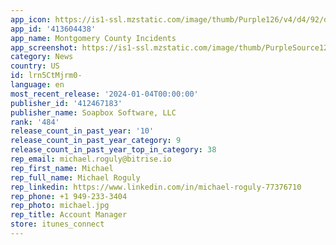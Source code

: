 ```yaml
---
app_icon: https://is1-ssl.mzstatic.com/image/thumb/Purple126/v4/d4/92/db/d492dbce-d483-1222-305b-f40fada0e178/MontgomeryAppIcon-0-0-1x_U007emarketing-0-7-0-85-220.png/1024x1024bb.png
app_id: '413604438'
app_name: Montgomery County Incidents
app_screenshot: https://is1-ssl.mzstatic.com/image/thumb/PurpleSource126/v4/71/1f/41/711f41b8-e543-2b60-be01-0d659c772fbd/a8d6042a-f86d-445f-8ad6-e6f8a7810d93_iPhone_11_Pro_Max-1-MapView_1698375562.png/1242x2688bb.png
category: News
country: US
id: lrn5CtMjrm0-
language: en
most_recent_release: '2024-01-04T00:00:00'
publisher_id: '412467183'
publisher_name: Soapbox Software, LLC
rank: '484'
release_count_in_past_year: '10'
release_count_in_past_year_category: 9
release_count_in_past_year_top_in_category: 38
rep_email: michael.roguly@bitrise.io
rep_first_name: Michael
rep_full_name: Michael Roguly
rep_linkedin: https://www.linkedin.com/in/michael-roguly-77376710
rep_phone: +1 949-233-3404
rep_photo: michael.jpg
rep_title: Account Manager
store: itunes_connect
---
```


